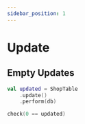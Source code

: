 ```yaml
---
sidebar_position: 1
---
```


# Update

## Empty Updates

```kotlin
val updated = ShopTable
    .update()
    .perform(db)

check(0 == updated)
```
